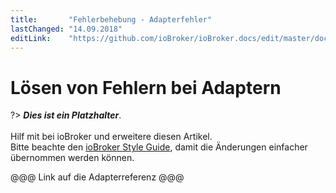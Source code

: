 ```yaml
---
title:       "Fehlerbehebung - Adapterfehler"
lastChanged: "14.09.2018"
editLink:    "https://github.com/ioBroker/ioBroker.docs/edit/master/docs/trouble/adapter.md"
---
```


# Lösen von Fehlern bei Adaptern

?> ***Dies ist ein Platzhalter***.
   <br><br>
   Hilf mit bei ioBroker und erweitere diesen Artikel.  
   Bitte beachte den [ioBroker Style Guide](community/styleguidedoc), 
   damit die Änderungen einfacher übernommen werden können.

@@@ Link auf die Adapterreferenz @@@
